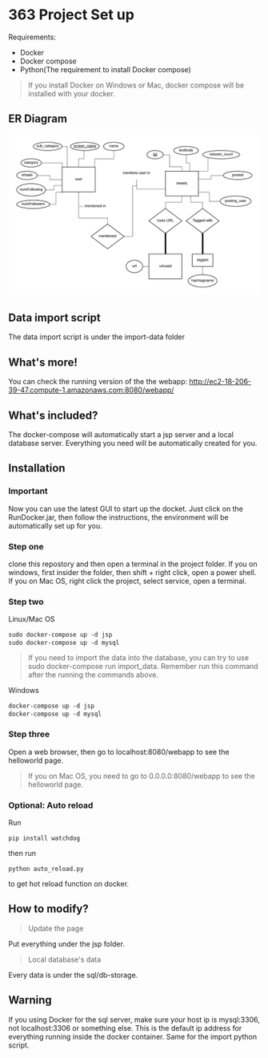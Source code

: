 # 363 Project Set up

Requirements:

- Docker
- Docker compose
- Python(The requirement to install Docker compose)

> If you install Docker on Windows or Mac, docker compose will be installed with your docker.

## ER Diagram

![diagram](jsp/ER_diagram.png)

## Data import script

The data import script is under the import-data folder

## What's more!

You can check the running version of the the webapp: http://ec2-18-206-39-47.compute-1.amazonaws.com:8080/webapp/

## What's included?

The docker-compose will automatically start a jsp server and a local database server. Everything you need will be automatically created for you.

## Installation

### Important

Now you can use the latest GUI to start up the docket.
Just click on the RunDocker.jar, then follow the instructions,
the environment will be automatically set up for you.

### Step one

clone this repostory and then open a terminal in the project folder. If you on windows, first insider the folder, then shift + right click, open a power shell. If you on Mac OS, right click the project, select service, open a terminal.

### Step two

Linux/Mac OS

```
sudo docker-compose up -d jsp
sudo docker-compose up -d mysql
```

> If you need to import the data into the database, you can try to use sudo docker-compose run import_data. Remember run this command after the running the commands above.

Windows

```
docker-compose up -d jsp
docker-compose up -d mysql
```

### Step three

Open a web browser, then go to localhost:8080/webapp to see the helloworld page.

> If you on Mac OS, you need to go to 0.0.0.0:8080/webapp to see the helloworld page.

### Optional: Auto reload

Run

```
pip install watchdog
```

then run

```
python auto_reload.py
```

to get hot reload function on docker.

## How to modify?

> Update the page

Put everything under the jsp folder.

> Local database's data

Every data is under the sql/db-storage.

## Warning

If you using Docker for the sql server, make sure your host ip is mysql:3306, not localhost:3306 or something else. This is the default ip address for everything running inside the docker container. Same for the import python script.
